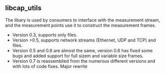 libcap_utils
------------

The libary is used by consumers to interface with the measurement stream, and the measurement points use it to construct the measurement frames.

* Version 0.3, supports only files.
* Version >0.5, supports network streams (Ethernet, UDP and TCP) and files.
* Version 0.5 and 0.6 are almost the same, version 0.6 has fixed some bugs and added support for full sizem and  variable size frames.
* Version 0.7 is reassemblied from the numerous different versions and with lots of code fixes. Major rewrite
